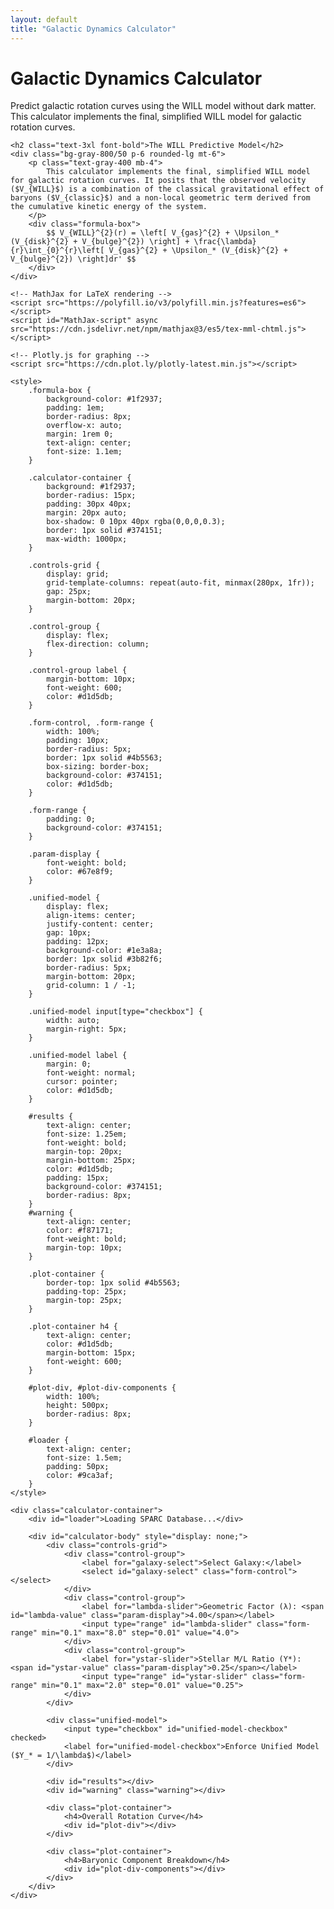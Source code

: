 ```yaml
---
layout: default
title: "Galactic Dynamics Calculator"
---
```


<div class="markdown-content py-8">
    <h1 class="text-4xl font-extrabold tracking-tight">Galactic Dynamics Calculator</h1>
    <p class="mt-4 text-lg text-gray-400">
        Predict galactic rotation curves using the WILL model without dark matter. This calculator implements the final, simplified WILL model for galactic rotation curves.
    </p>

    <h2 class="text-3xl font-bold">The WILL Predictive Model</h2>
    <div class="bg-gray-800/50 p-6 rounded-lg mt-6">
        <p class="text-gray-400 mb-4">
            This calculator implements the final, simplified WILL model for galactic rotation curves. It posits that the observed velocity ($V_{WILL}$) is a combination of the classical gravitational effect of baryons ($V_{classic}$) and a non-local geometric term derived from the cumulative kinetic energy of the system.
        </p>
        <div class="formula-box">
            $$ V_{WILL}^{2}(r) = \left[ V_{gas}^{2} + \Upsilon_* (V_{disk}^{2} + V_{bulge}^{2}) \right] + \frac{\lambda}{r}\int_{0}^{r}\left[ V_{gas}^{2} + \Upsilon_* (V_{disk}^{2} + V_{bulge}^{2}) \right]dr' $$
        </div>
    </div>

    <!-- MathJax for LaTeX rendering -->
    <script src="https://polyfill.io/v3/polyfill.min.js?features=es6"></script>
    <script id="MathJax-script" async src="https://cdn.jsdelivr.net/npm/mathjax@3/es5/tex-mml-chtml.js"></script>

    <!-- Plotly.js for graphing -->
    <script src="https://cdn.plot.ly/plotly-latest.min.js"></script>

    <style>
        .formula-box {
            background-color: #1f2937;
            padding: 1em;
            border-radius: 8px;
            overflow-x: auto;
            margin: 1rem 0;
            text-align: center;
            font-size: 1.1em;
        }
        
        .calculator-container {
            background: #1f2937;
            border-radius: 15px;
            padding: 30px 40px;
            margin: 20px auto;
            box-shadow: 0 10px 40px rgba(0,0,0,0.3);
            border: 1px solid #374151;
            max-width: 1000px;
        }

        .controls-grid {
            display: grid;
            grid-template-columns: repeat(auto-fit, minmax(280px, 1fr));
            gap: 25px;
            margin-bottom: 20px;
        }
        
        .control-group {
            display: flex;
            flex-direction: column;
        }
        
        .control-group label {
            margin-bottom: 10px;
            font-weight: 600;
            color: #d1d5db;
        }
        
        .form-control, .form-range {
            width: 100%;
            padding: 10px;
            border-radius: 5px;
            border: 1px solid #4b5563;
            box-sizing: border-box;
            background-color: #374151;
            color: #d1d5db;
        }
        
        .form-range { 
            padding: 0; 
            background-color: #374151;
        }
        
        .param-display { 
            font-weight: bold; 
            color: #67e8f9; 
        }

        .unified-model {
            display: flex;
            align-items: center;
            justify-content: center;
            gap: 10px;
            padding: 12px;
            background-color: #1e3a8a;
            border: 1px solid #3b82f6;
            border-radius: 5px;
            margin-bottom: 20px;
            grid-column: 1 / -1;
        }
        
        .unified-model input[type="checkbox"] { 
            width: auto; 
            margin-right: 5px; 
        }
        
        .unified-model label { 
            margin: 0; 
            font-weight: normal; 
            cursor: pointer; 
            color: #d1d5db;
        }
        
        #results {
            text-align: center;
            font-size: 1.25em;
            font-weight: bold;
            margin-top: 20px;
            margin-bottom: 25px;
            color: #d1d5db;
            padding: 15px;
            background-color: #374151;
            border-radius: 8px;
        }
        #warning {
            text-align: center;
            color: #f87171;
            font-weight: bold;
            margin-top: 10px;
        }

        .plot-container {
            border-top: 1px solid #4b5563;
            padding-top: 25px;
            margin-top: 25px;
        }
        
        .plot-container h4 {
            text-align: center;
            color: #d1d5db;
            margin-bottom: 15px;
            font-weight: 600;
        }
        
        #plot-div, #plot-div-components {
            width: 100%;
            height: 500px;
            border-radius: 8px;
        }
        
        #loader {
            text-align: center;
            font-size: 1.5em;
            padding: 50px;
            color: #9ca3af;
        }
    </style>

    <div class="calculator-container">
        <div id="loader">Loading SPARC Database...</div>

        <div id="calculator-body" style="display: none;">
            <div class="controls-grid">
                <div class="control-group">
                    <label for="galaxy-select">Select Galaxy:</label>
                    <select id="galaxy-select" class="form-control"></select>
                </div>
                <div class="control-group">
                    <label for="lambda-slider">Geometric Factor (λ): <span id="lambda-value" class="param-display">4.00</span></label>
                    <input type="range" id="lambda-slider" class="form-range" min="0.1" max="8.0" step="0.01" value="4.0">
                </div>
                <div class="control-group">
                    <label for="ystar-slider">Stellar M/L Ratio (Y*): <span id="ystar-value" class="param-display">0.25</span></label>
                    <input type="range" id="ystar-slider" class="form-range" min="0.1" max="2.0" step="0.01" value="0.25">
                </div>
            </div>

            <div class="unified-model">
                <input type="checkbox" id="unified-model-checkbox" checked>
                <label for="unified-model-checkbox">Enforce Unified Model ($Y_* = 1/\lambda$)</label>
            </div>
            
            <div id="results"></div>
            <div id="warning" class="warning"></div>

            <div class="plot-container">
                <h4>Overall Rotation Curve</h4>
                <div id="plot-div"></div>
            </div>
            
            <div class="plot-container">
                <h4>Baryonic Component Breakdown</h4>
                <div id="plot-div-components"></div>
            </div>
        </div>
    </div>
</div>

<script>
    // --- CONFIGURATION ---
    const URL_TABLE1 = 'https://raw.githubusercontent.com/AntonRize/WILL/main/SPARC%20DATA/table1.dat';
    const URL_TABLE2 = 'https://raw.githubusercontent.com/AntonRize/WILL/main/SPARC%20DATA/table2.dat';

    // --- GLOBAL VARIABLES ---
    let galaxyData = {};

    // --- DOM ELEMENTS ---
    const loader = document.getElementById('loader');
    const calculatorBody = document.getElementById('calculator-body');
    const galaxySelect = document.getElementById('galaxy-select');
    const lambdaSlider = document.getElementById('lambda-slider');
    const ystarSlider = document.getElementById('ystar-slider');
    const lambdaValueSpan = document.getElementById('lambda-value');
    const warningDiv = document.getElementById("warning");
    const ystarValueSpan = document.getElementById('ystar-value');
    const unifiedCheckbox = document.getElementById('unified-model-checkbox');
    const resultsDiv = document.getElementById('results');
    const plotDiv = document.getElementById('plot-div');
    const plotDivComponents = document.getElementById('plot-div-components');

    // --- DATA HANDLING ---
    async function loadData() {
        try {
            const [t1_response, t2_response] = await Promise.all([fetch(URL_TABLE1), fetch(URL_TABLE2)]);
            if (!t1_response.ok || !t2_response.ok) throw new Error('Network response was not ok.');

            const t1_text = await t1_response.text();
            const t2_text = await t2_response.text();
            
            // Parse table1.dat (fixed-width format)
            const t1_lines = t1_text.trim().split('\n');
            const sparcT1 = [];
            t1_lines.forEach(line => {
                if (line.startsWith('#')) return;
                // Fixed-width parsing: Name (9 chars), then space-delimited values
                const name = line.substring(0, 9).trim();
                const rest = line.substring(9).trim().split(/\s+/);
                if (rest.length >= 15) {
                    sparcT1.push({
                        'Name': name,
                        'Dist': parseFloat(rest[0]),
                        'Dist_err': parseFloat(rest[1]),
                        'Qual': parseInt(rest[2]),
                        'Inc': parseFloat(rest[3]),
                        'Inc_err': parseFloat(rest[4]),
                        'L36': parseFloat(rest[5]),
                        'L36_err': parseFloat(rest[6]),
                        'MHI': parseFloat(rest[7]),
                        'MHI_err': parseFloat(rest[8]),
                        'Mstar': parseFloat(rest[9]),
                        'Mstar_err': parseFloat(rest[10]),
                        'Mgas': parseFloat(rest[11]),
                        'Mgas_err': parseFloat(rest[12]),
                        'Mbulge': parseFloat(rest[13]),
                        'Mbulge_err': parseFloat(rest[14])
                    });
                }
            });

            // Parse table2.dat (space-delimited format)
            const t2_lines = t2_text.trim().split('\n');
            const sparcT2 = [];
            t2_lines.forEach(line => {
                if (line.startsWith('#')) return;
                const parts = line.trim().split(/\s+/);
                if (parts.length >= 7) {
                    sparcT2.push({
                        'Name': parts[0], 
                        'Rad': parseFloat(parts[1]), 
                        'Vobs': parseFloat(parts[2]),
                        'Vobs_err': parseFloat(parts[3]),
                        'Vgas': parseFloat(parts[4]), 
                        'Vdisk': parseFloat(parts[5]), 
                        'Vbul': parseFloat(parts[6])
                    });
                }
            });
            
            // Group data by galaxy
            sparcT2.forEach(row => {
                if (typeof row.Rad !== 'number' || typeof row.Vobs !== 'number' || isNaN(row.Rad) || isNaN(row.Vobs)) return;
                if (!galaxyData[row.Name]) galaxyData[row.Name] = [];
                galaxyData[row.Name].push(row);
            });

            // Populate galaxy selector
            sparcT1.sort((a, b) => a.Name.localeCompare(b.Name)).forEach(galaxy => {
                if (galaxyData[galaxy.Name] && galaxyData[galaxy.Name].length > 2) {
                    const option = document.createElement('option');
                    option.value = galaxy.Name;
                    option.textContent = galaxy.Name;
                    galaxySelect.appendChild(option);
                }
            });

            loader.style.display = 'none';
            calculatorBody.style.display = 'block';
            updateAll();

        } catch (error) {
            loader.textContent = 'Error: Could not load data from GitHub. Please check the URLs in the script.';
            console.error('Data loading error:', error);
        }
    }

    // --- PHYSICS CALCULATION ---
    function calculateWillVelocity(galaxyName, lambda, yStar) {
        const data = galaxyData[galaxyName].sort((a, b) => a.Rad - b.Rad);
        const rad = data.map(d => d.Rad);
        
        const v_gas = data.map(d => d.Vgas);
        const v_disk_scaled = data.map(d => Math.sqrt(yStar) * Math.abs(d.Vdisk));
        const v_bulge_scaled = data.map(d => Math.sqrt(yStar) * Math.abs(d.Vbul));

        // Classical baryonic velocity squared
        const v_bary_sq = data.map(d => (d.Vgas**2) + yStar * ((d.Vdisk**2) + (d.Vbul**2)));
        
        // Calculate the integral term: ∫[V_bary²]dr from 0 to r
        const integral = [0];
        for (let i = 1; i < rad.length; i++) {
            const dx = rad[i] - rad[i - 1];
            const dy_avg = (v_bary_sq[i] + v_bary_sq[i - 1]) / 2.0;
            integral.push(integral[i - 1] + dy_avg * dx);
        }

        // Geometric term: λ/r * ∫[V_bary²]dr
        const geom_term = integral.map((val, i) => rad[i] > 0 ? lambda * val / rad[i] : 0);
        
        // WILL velocity squared: V_bary² + geometric term
        const v_will_sq = v_bary_sq.map((val, i) => val + geom_term[i]);
        const v_will = v_will_sq.map(val => Math.sqrt(Math.max(0, val)));
        const v_bary = v_bary_sq.map(v => Math.sqrt(Math.max(0, v)));

        return { rad, v_bary, v_will, components: {v_gas, v_disk_scaled, v_bulge_scaled} };
    }
    
    function calculateRMSE(v_obs, v_pred) {
        let sum_sq_err = 0;
        for(let i = 0; i < v_obs.length; i++) sum_sq_err += (v_obs[i] - v_pred[i])**2;
        return Math.sqrt(sum_sq_err / v_obs.length);
    }

    // --- UI & PLOTTING ---
    function updateAll() {
        const selectedGalaxy = galaxySelect.value;
        if (!selectedGalaxy) return;

        let lambda = parseFloat(lambdaSlider.value);
        let yStar = parseFloat(ystarSlider.value);

        // Handle unified model constraint
        if (unifiedCheckbox.checked) {
            if (lambda > 0) {
                yStar = 1.0 / lambda;
                ystarSlider.value = yStar;
            }
        }

        lambdaValueSpan.textContent = lambda.toFixed(2);
        ystarValueSpan.textContent = yStar.toFixed(2);
        
        const galaxyCurveData = galaxyData[selectedGalaxy];
        const obs_rad = galaxyCurveData.map(d => d.Rad);
        const obs_v = galaxyCurveData.map(d => d.Vobs);

        const { rad, v_bary, v_will, components } = calculateWillVelocity(selectedGalaxy, lambda, yStar);
        const rmse = calculateRMSE(obs_v, v_will);

        const hasInvalid = [...v_will, ...v_bary].some(v => !isFinite(v));
        resultsDiv.textContent = `Model RMSE: ${rmse.toFixed(2)} km/s`;
        warningDiv.textContent = hasInvalid ? "⚠ Calculation issue detected. Results may be incorrect." : "";
        const plotLayout = {
            xaxis: { 
                title: 'Radius (kpc)', 
                gridcolor: '#4b5563', 
                zerolinecolor: '#6b7280',
                color: '#d1d5db'
            },
            yaxis: { 
                title: 'Velocity (km/s)', 
                gridcolor: '#4b5563', 
                zerolinecolor: '#6b7280', 
                range: [0, Math.max(...obs_v, ...v_will) * 1.1],
                color: '#d1d5db'
            },
            legend: { 
                x: 0.05, 
                y: 0.95, 
                bgcolor: 'rgba(31,41,55,0.9)', 
                bordercolor: '#4b5563', 
                borderwidth: 1, 
                orientation: 'h',
                font: {color: '#d1d5db'}
            },
            margin: { l: 60, r: 30, b: 50, t: 60 },
            paper_bgcolor: 'rgba(0,0,0,0)',
            plot_bgcolor: '#1f2937',
            font: {color: '#d1d5db'}
        };

        // Main Plot
        Plotly.react(plotDiv, [{
            x: obs_rad, y: obs_v, mode: 'markers', type: 'scatter', name: 'Observed (Vobs)',
            marker: { color: '#d1d5db', size: 8, symbol: 'circle' }
        }, {
            x: rad, y: v_bary, mode: 'lines', type: 'scatter', name: 'Classical Baryonic (Vbary)',
            line: { color: '#9ca3af', width: 2.5, dash: 'dash' }
        }, {
            x: rad, y: v_will, mode: 'lines', type: 'scatter', name: 'Predicted (V_WILL)',
            line: { color: '#67e8f9', width: 4 }
        }], { ...plotLayout, title: { text: `Rotation Curve for ${selectedGalaxy}`, font: { size: 20, color: '#d1d5db' } } });
        
        // Component Breakdown Plot
        Plotly.react(plotDivComponents, [{
             x: obs_rad, y: obs_v, mode: 'markers', type: 'scatter', name: 'Observed',
             marker: { color: '#9ca3af', size: 6, symbol: 'circle-open' }
        },{
            x: rad, y: components.v_gas, mode: 'lines', type: 'scatter', name: 'Gas',
            line: { color: '#10b981', width: 2.5 }
        }, {
            x: rad, y: components.v_disk_scaled, mode: 'lines', type: 'scatter', name: 'Disk (scaled by Y*)',
            line: { color: '#3b82f6', width: 2.5 }
        }, {
            x: rad, y: components.v_bulge_scaled, mode: 'lines', type: 'scatter', name: 'Bulge (scaled by Y*)',
            line: { color: '#f59e0b', width: 2.5 }
        }], { ...plotLayout, title: { text: `Baryonic Components for ${selectedGalaxy}`, font: { size: 20, color: '#d1d5db' } } });
    }
    
    // --- EVENT LISTENERS ---
    function handleLambdaChange() {
        if (unifiedCheckbox.checked) {
            const lambda = parseFloat(lambdaSlider.value);
            if (lambda > 0) {
                ystarSlider.value = 1.0 / lambda;
            }
        }
        updateAll();
    }

    function handleYstarChange() {
        if (unifiedCheckbox.checked) {
            const yStar = parseFloat(ystarSlider.value);
            if (yStar > 0) {
                lambdaSlider.value = 1.0 / yStar;
            }
        }
        updateAll();
    }

    galaxySelect.addEventListener('change', updateAll);
    lambdaSlider.addEventListener('input', handleLambdaChange);
    ystarSlider.addEventListener('input', handleYstarChange);
    unifiedCheckbox.addEventListener('change', handleLambdaChange);

    // --- INITIALIZATION ---
    document.addEventListener('DOMContentLoaded', loadData);
</script>
